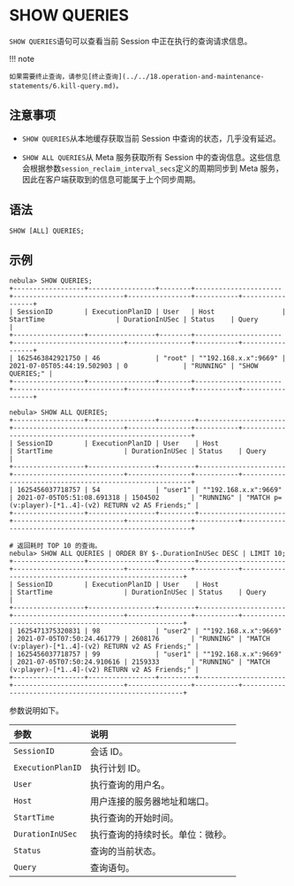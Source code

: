 # SHOW QUERIES

`SHOW QUERIES`语句可以查看当前 Session 中正在执行的查询请求信息。

!!! note

    如果需要终止查询，请参见[终止查询](../../18.operation-and-maintenance-statements/6.kill-query.md)。

## 注意事项

- `SHOW QUERIES`从本地缓存获取当前 Session 中查询的状态，几乎没有延迟。

- `SHOW ALL QUERIES`从 Meta 服务获取所有 Session 中的查询信息。这些信息会根据参数`session_reclaim_interval_secs`定义的周期同步到 Meta 服务，因此在客户端获取到的信息可能属于上个同步周期。

## 语法

```ngql
SHOW [ALL] QUERIES;
```

## 示例

```ngql
nebula> SHOW QUERIES;
+------------------+-----------------+--------+----------------------+----------------------------+----------------+-----------+-----------------+
| SessionID        | ExecutionPlanID | User   | Host                 | StartTime                  | DurationInUSec | Status    | Query           |
+------------------+-----------------+--------+----------------------+----------------------------+----------------+-----------+-----------------+
| 1625463842921750 | 46              | "root" | ""192.168.x.x":9669" | 2021-07-05T05:44:19.502903 | 0              | "RUNNING" | "SHOW QUERIES;" |
+------------------+-----------------+--------+----------------------+----------------------------+----------------+-----------+-----------------+

nebula> SHOW ALL QUERIES;
+------------------+-----------------+---------+----------------------+----------------------------+----------------+-----------+---------------------------------------------------------+
| SessionID        | ExecutionPlanID | User    | Host                 | StartTime                  | DurationInUSec | Status    | Query                                                   |
+------------------+-----------------+---------+----------------------+----------------------------+----------------+-----------+---------------------------------------------------------+
| 1625456037718757 | 54              | "user1" | ""192.168.x.x":9669" | 2021-07-05T05:51:08.691318 | 1504502        | "RUNNING" | "MATCH p=(v:player)-[*1..4]-(v2) RETURN v2 AS Friends;" |
+------------------+-----------------+---------+----------------------+----------------------------+----------------+-----------+---------------------------------------------------------+

# 返回耗时 TOP 10 的查询。
nebula> SHOW ALL QUERIES | ORDER BY $-.DurationInUSec DESC | LIMIT 10;
+------------------+-----------------+---------+----------------------+----------------------------+----------------+-----------+-------------------------------------------------------+
| SessionID        | ExecutionPlanID | User    | Host                 | StartTime                  | DurationInUSec | Status    | Query                                                 |
+------------------+-----------------+---------+----------------------+----------------------------+----------------+-----------+-------------------------------------------------------+
| 1625471375320831 | 98              | "user2" | ""192.168.x.x":9669" | 2021-07-05T07:50:24.461779 | 2608176        | "RUNNING" | "MATCH (v:player)-[*1..4]-(v2) RETURN v2 AS Friends;" |
| 1625456037718757 | 99              | "user1" | ""192.168.x.x":9669" | 2021-07-05T07:50:24.910616 | 2159333        | "RUNNING" | "MATCH (v:player)-[*1..4]-(v2) RETURN v2 AS Friends;" |
+------------------+-----------------+---------+----------------------+----------------------------+----------------+-----------+-------------------------------------------------------+
```

参数说明如下。

|参数|说明|
|:---|:---|
| `SessionID` | 会话 ID。  |
| `ExecutionPlanID` |  执行计划 ID。 |
| `User` | 执行查询的用户名。  |
| `Host` | 用户连接的服务器地址和端口。  |
| `StartTime` | 执行查询的开始时间。  |
| `DurationInUSec` | 执行查询的持续时长。单位：微秒。  |
| `Status` | 查询的当前状态。  |
| `Query` |  查询语句。 |
